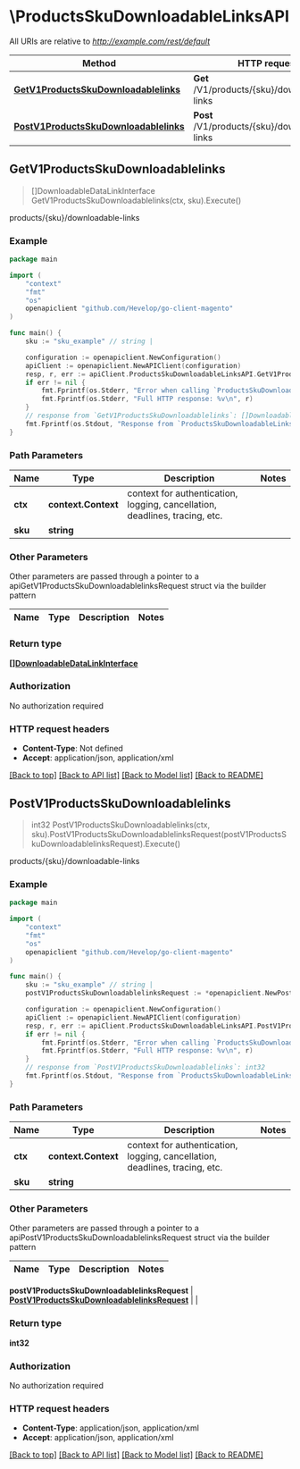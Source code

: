 # \ProductsSkuDownloadableLinksAPI

All URIs are relative to *http://example.com/rest/default*

Method | HTTP request | Description
------------- | ------------- | -------------
[**GetV1ProductsSkuDownloadablelinks**](ProductsSkuDownloadableLinksAPI.md#GetV1ProductsSkuDownloadablelinks) | **Get** /V1/products/{sku}/downloadable-links | products/{sku}/downloadable-links
[**PostV1ProductsSkuDownloadablelinks**](ProductsSkuDownloadableLinksAPI.md#PostV1ProductsSkuDownloadablelinks) | **Post** /V1/products/{sku}/downloadable-links | products/{sku}/downloadable-links



## GetV1ProductsSkuDownloadablelinks

> []DownloadableDataLinkInterface GetV1ProductsSkuDownloadablelinks(ctx, sku).Execute()

products/{sku}/downloadable-links



### Example

```go
package main

import (
	"context"
	"fmt"
	"os"
	openapiclient "github.com/Hevelop/go-client-magento"
)

func main() {
	sku := "sku_example" // string | 

	configuration := openapiclient.NewConfiguration()
	apiClient := openapiclient.NewAPIClient(configuration)
	resp, r, err := apiClient.ProductsSkuDownloadableLinksAPI.GetV1ProductsSkuDownloadablelinks(context.Background(), sku).Execute()
	if err != nil {
		fmt.Fprintf(os.Stderr, "Error when calling `ProductsSkuDownloadableLinksAPI.GetV1ProductsSkuDownloadablelinks``: %v\n", err)
		fmt.Fprintf(os.Stderr, "Full HTTP response: %v\n", r)
	}
	// response from `GetV1ProductsSkuDownloadablelinks`: []DownloadableDataLinkInterface
	fmt.Fprintf(os.Stdout, "Response from `ProductsSkuDownloadableLinksAPI.GetV1ProductsSkuDownloadablelinks`: %v\n", resp)
}
```

### Path Parameters


Name | Type | Description  | Notes
------------- | ------------- | ------------- | -------------
**ctx** | **context.Context** | context for authentication, logging, cancellation, deadlines, tracing, etc.
**sku** | **string** |  | 

### Other Parameters

Other parameters are passed through a pointer to a apiGetV1ProductsSkuDownloadablelinksRequest struct via the builder pattern


Name | Type | Description  | Notes
------------- | ------------- | ------------- | -------------


### Return type

[**[]DownloadableDataLinkInterface**](DownloadableDataLinkInterface.md)

### Authorization

No authorization required

### HTTP request headers

- **Content-Type**: Not defined
- **Accept**: application/json, application/xml

[[Back to top]](#) [[Back to API list]](../README.md#documentation-for-api-endpoints)
[[Back to Model list]](../README.md#documentation-for-models)
[[Back to README]](../README.md)


## PostV1ProductsSkuDownloadablelinks

> int32 PostV1ProductsSkuDownloadablelinks(ctx, sku).PostV1ProductsSkuDownloadablelinksRequest(postV1ProductsSkuDownloadablelinksRequest).Execute()

products/{sku}/downloadable-links



### Example

```go
package main

import (
	"context"
	"fmt"
	"os"
	openapiclient "github.com/Hevelop/go-client-magento"
)

func main() {
	sku := "sku_example" // string | 
	postV1ProductsSkuDownloadablelinksRequest := *openapiclient.NewPostV1ProductsSkuDownloadablelinksRequest(*openapiclient.NewDownloadableDataLinkInterface(int32(123), int32(123), float32(123), "LinkType_example", "SampleType_example")) // PostV1ProductsSkuDownloadablelinksRequest |  (optional)

	configuration := openapiclient.NewConfiguration()
	apiClient := openapiclient.NewAPIClient(configuration)
	resp, r, err := apiClient.ProductsSkuDownloadableLinksAPI.PostV1ProductsSkuDownloadablelinks(context.Background(), sku).PostV1ProductsSkuDownloadablelinksRequest(postV1ProductsSkuDownloadablelinksRequest).Execute()
	if err != nil {
		fmt.Fprintf(os.Stderr, "Error when calling `ProductsSkuDownloadableLinksAPI.PostV1ProductsSkuDownloadablelinks``: %v\n", err)
		fmt.Fprintf(os.Stderr, "Full HTTP response: %v\n", r)
	}
	// response from `PostV1ProductsSkuDownloadablelinks`: int32
	fmt.Fprintf(os.Stdout, "Response from `ProductsSkuDownloadableLinksAPI.PostV1ProductsSkuDownloadablelinks`: %v\n", resp)
}
```

### Path Parameters


Name | Type | Description  | Notes
------------- | ------------- | ------------- | -------------
**ctx** | **context.Context** | context for authentication, logging, cancellation, deadlines, tracing, etc.
**sku** | **string** |  | 

### Other Parameters

Other parameters are passed through a pointer to a apiPostV1ProductsSkuDownloadablelinksRequest struct via the builder pattern


Name | Type | Description  | Notes
------------- | ------------- | ------------- | -------------

 **postV1ProductsSkuDownloadablelinksRequest** | [**PostV1ProductsSkuDownloadablelinksRequest**](PostV1ProductsSkuDownloadablelinksRequest.md) |  | 

### Return type

**int32**

### Authorization

No authorization required

### HTTP request headers

- **Content-Type**: application/json, application/xml
- **Accept**: application/json, application/xml

[[Back to top]](#) [[Back to API list]](../README.md#documentation-for-api-endpoints)
[[Back to Model list]](../README.md#documentation-for-models)
[[Back to README]](../README.md)

